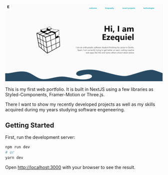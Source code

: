 <img src="https://github.com/ezegonmac/portfolio_2022/blob/main/public/projects/portfolio.png" />

This is my first web portfolio. It is built in NextJS using a few libraries as Styled-Components, Framer-Motion or Three.js.

There I want to show my recently developed projects as well as my skills acquired during my years studying software engeneering.

## Getting Started

First, run the development server:

```bash
npm run dev
# or
yarn dev
```

Open [http://localhost:3000](http://localhost:3000) with your browser to see the result.
